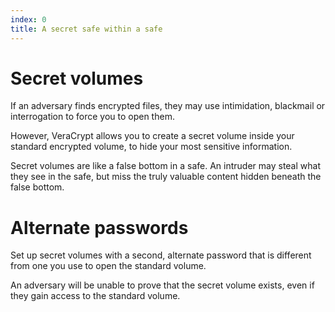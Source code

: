 ```yaml
---
index: 0
title: A secret safe within a safe
---
```

# Secret volumes

If an adversary finds encrypted files, they may use intimidation, blackmail or interrogation to force you to open them.

However, VeraCrypt allows you to create a secret volume inside your standard encrypted volume, to hide your most sensitive information.

Secret volumes are like a false bottom in a safe. An intruder may steal what they see in the safe, but miss the truly valuable content hidden beneath the false bottom.

# Alternate passwords

Set up secret volumes with a second, alternate password that is different from one you use to open the standard volume. 

An adversary will be unable to prove that the secret volume exists, even if they gain access to the standard volume.